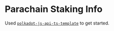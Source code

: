 # Parachain Staking Info

Used [`polkadot-js-api-ts-template`](https://github.com/kianenigma/polkadot-js-api-ts-template) to get started.